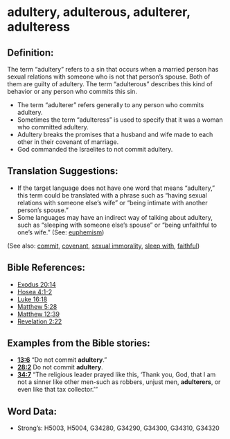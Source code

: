# adultery, adulterous, adulterer, adulteress

## Definition:

The term “adultery” refers to a sin that occurs when a married person has sexual relations with someone who is not that person’s spouse. Both of them are guilty of adultery. The term “adulterous” describes this kind of behavior or any person who commits this sin.

* The term “adulterer” refers generally to any person who commits adultery.
* Sometimes the term “adulteress” is used to specify that it was a woman who committed adultery.
* Adultery breaks the promises that a husband and wife made to each other in their covenant of marriage.
* God commanded the Israelites to not commit adultery.

## Translation Suggestions:

* If the target language does not have one word that means “adultery,” this term could be translated with a phrase such as “having sexual relations with someone else’s wife” or “being intimate with another person’s spouse.”
* Some languages may have an indirect way of talking about adultery, such as “sleeping with someone else’s spouse” or “being unfaithful to one’s wife.” (See: [euphemism](rc://en/ta/man/translate/figs-euphemism))

(See also: [commit](../other/commit.md), [covenant](../kt/covenant.md), [sexual immorality](../other/fornication.md), [sleep with](../other/sex.md), [faithful](../kt/faithful.md))

## Bible References:

* [Exodus 20:14](rc://en/tn/help/exo/20/14)
* [Hosea 4:1-2](rc://en/tn/help/hos/04/01)
* [Luke 16:18](rc://en/tn/help/luk/16/18)
* [Matthew 5:28](rc://en/tn/help/mat/05/28)
* [Matthew 12:39](rc://en/tn/help/mat/12/39)
* [Revelation 2:22](rc://en/tn/help/rev/02/22)

## Examples from the Bible stories:

* __[13:6](rc://en/tn/help/obs/13/06)__ “Do not commit __adultery__.”
* __[28:2](rc://en/tn/help/obs/28/02)__ Do not commit __adultery__.
* __[34:7](rc://en/tn/help/obs/34/07)__ “The religious leader prayed like this, ‘Thank you, God, that I am not a sinner like other men-such as robbers, unjust men, __adulterers__, or even like that tax collector.’”

## Word Data:

* Strong’s: H5003, H5004, G34280, G34290, G34300, G34310, G34320
